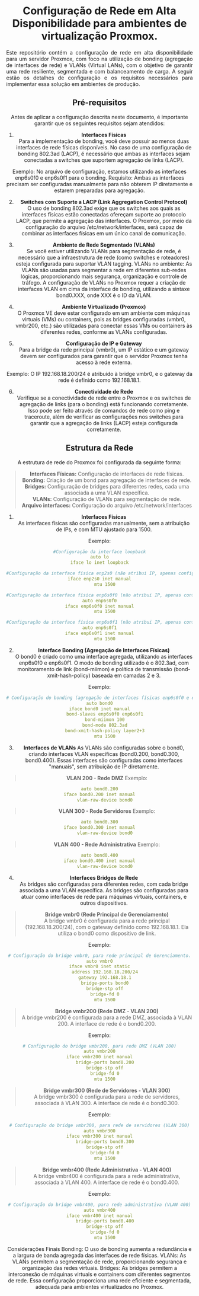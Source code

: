 <center>

# Configuração de Rede em Alta Disponibilidade para ambientes de virtualização Proxmox.
<p align="justify">
Este repositório contém a configuração de rede em alta disponibilidade para um servidor Proxmox, com foco na utilização de bonding (agregação de interfaces de rede) e VLANs (Virtual LANs), com o objetivo de garantir uma rede resiliente, segmentada e com balanceamento de carga. A seguir estão os detalhes de configuração e os requisitos necessários para implementar essa solução em ambientes de produção.

## Pré-requisitos
Antes de aplicar a configuração descrita neste documento, é importante garantir que os seguintes requisitos sejam atendidos:

1. **Interfaces Físicas**\
Para a implementação de bonding, você deve possuir ao menos duas interfaces de rede físicas disponíveis. No caso de uma configuração de bonding 802.3ad (LACP), é necessário que ambas as interfaces sejam conectadas a switches que suportem agregação de links (LACP).

Exemplo: No arquivo de configuração, estamos utilizando as interfaces enp6s0f0 e enp6s0f1 para o bonding.
Requisito: Ambas as interfaces precisam ser configuradas manualmente para não obterem IP diretamente e estarem preparadas para agregação.

2. **Switches com Suporte a LACP (Link Aggregation Control Protocol)**\
O uso de bonding 802.3ad exige que os switches aos quais as interfaces físicas estão conectadas ofereçam suporte ao protocolo LACP, que permite a agregação das interfaces. O Proxmox, por meio da configuração do arquivo /etc/network/interfaces, será capaz de combinar as interfaces físicas em um único canal de comunicação.

3. **Ambiente de Rede Segmentado (VLANs)**\
Se você estiver utilizando VLANs para segmentação de rede, é necessário que a infraestrutura de rede (como switches e roteadores) esteja configurada para suportar VLAN tagging. VLANs no ambiente: As VLANs são usadas para segmentar a rede em diferentes sub-redes lógicas, proporcionando mais segurança, organização e controle de tráfego. A configuração de VLANs no Proxmox requer a criação de interfaces VLAN em cima da interface de bonding, utilizando a sintaxe bond0.XXX, onde XXX é o ID da VLAN.

4. **Ambiente Virtualizado (Proxmox)**\
O Proxmox VE deve estar configurado em um ambiente com máquinas virtuais (VMs) ou containers, pois as bridges configuradas (vmbr0, vmbr200, etc.) são utilizadas para conectar essas VMs ou containers às diferentes redes, conforme as VLANs configuradas.

5. **Configuração de IP e Gateway**\
Para a bridge da rede principal (vmbr0), um IP estático e um gateway devem ser configurados para garantir que o servidor Proxmox tenha acesso à rede externa.

Exemplo: O IP 192.168.18.200/24 é atribuído à bridge vmbr0, e o gateway da rede é definido como 192.168.18.1.

6. **Conectividade de Rede**\
Verifique se a conectividade de rede entre o Proxmox e os switches de agregação de links (para o bonding) está funcionando corretamente. Isso pode ser feito através de comandos de rede como ping e traceroute, além de verificar as configurações nos switches para garantir que a agregação de links (LACP) esteja configurada corretamente.


## Estrutura da Rede
A estrutura de rede do Proxmox foi configurada da seguinte forma:
>
>**Interfaces Físicas:** Configuração de interfaces de rede físicas.\
>**Bonding:** Criação de um bond para agregação de interfaces de rede.\
>**Bridges:** Configuração de bridges para diferentes redes, cada uma associada a uma VLAN específica.\
>**VLANs:** Configuração de VLANs para segmentação de rede.\
>**Arquivo interfaces:** Configuração do arquivo /etc/network/interfaces
>

1. **Interfaces Físicas**\
As interfaces físicas são configuradas manualmente, sem a atribuição de IPs, e com MTU ajustado para 1500.

Exemplo:

```yaml
#Configuração da interface loopback
auto lo
iface lo inet loopback

#Configuração da interface física enp2s0 (não atribui IP, apenas configura manualmente)
iface enp2s0 inet manual
    mtu 1500

#Configuração da interface física enp6s0f0 (não atribui IP, apenas configura manualmente)
auto enp6s0f0
iface enp6s0f0 inet manual
    mtu 1500

#Configuração da interface física enp6s0f1 (não atribui IP, apenas configura manualmente)
auto enp6s0f1
iface enp6s0f1 inet manual
    mtu 1500
```    
    
2. **Interface Bonding (Agregação de Interfaces Físicas)**\
O bond0 é criado como uma interface agregada, utilizando as interfaces enp6s0f0 e enp6s0f1. O modo de bonding utilizado é o 802.3ad, com monitoramento de link (bond-miimon) e política de transmissão (bond-xmit-hash-policy) baseada em camadas 2 e 3.

Exemplo:

```yaml
# Configuração do bonding (agregação de interfaces físicas enp6s0f0 e enp6s0f1)
auto bond0
iface bond0 inet manual
    bond-slaves enp6s0f0 enp6s0f1
    bond-miimon 100
    bond-mode 802.3ad
    bond-xmit-hash-policy layer2+3
    mtu 1500
``` 

3. **Interfaces de VLANs**
As VLANs são configuradas sobre o bond0, criando interfaces VLAN específicas (bond0.200, bond0.300, bond0.400). 
Essas interfaces são configuradas como interfaces "manuais", sem atribuição de IP diretamente.

>**VLAN 200 - Rede DMZ**
Exemplo:

```yaml
auto bond0.200
iface bond0.200 inet manual
    vlan-raw-device bond0
```
>**VLAN 300 - Rede Servidores**
Exemplo:

```yaml
auto bond0.300
iface bond0.300 inet manual
    vlan-raw-device bond0
```
>**VLAN 400 - Rede Administrativa**
Exemplo:

```yaml
auto bond0.400
iface bond0.400 inet manual
    vlan-raw-device bond0
```

4. **Interfaces Bridges de Rede**\
As bridges são configuradas para diferentes redes, com cada bridge associada a uma VLAN específica. As bridges são configuradas para atuar como interfaces de rede para máquinas virtuais, containers, e outros dispositivos.

>**Bridge vmbr0 (Rede Principal de Gerenciamento)**\
>A bridge vmbr0 é configurada para a rede principal (192.168.18.200/24), com o gateway definido como 192.168.18.1. 
>Ela utiliza o bond0 como dispositivo de link.

Exemplo:

```yaml
# Configuração do bridge vmbr0, para rede principal de Gerenciamento.
auto vmbr0
iface vmbr0 inet static
    address 192.168.18.200/24
    gateway 192.168.18.1
    bridge-ports bond0
    bridge-stp off
    bridge-fd 0
    mtu 1500
```
>**Bridge vmbr200 (Rede DMZ - VLAN 200)**\
>A bridge vmbr200 é configurada para a rede DMZ, associada à VLAN 200. 
>A interface de rede é o bond0.200.

Exemplo:

```yaml
# Configuração do bridge vmbr200, para rede DMZ (VLAN 200)
auto vmbr200
iface vmbr200 inet manual
    bridge-ports bond0.200
    bridge-stp off
    bridge-fd 0
    mtu 1500
```
>**Bridge vmbr300 (Rede de Servidores - VLAN 300)**\
>A bridge vmbr300 é configurada para a rede de servidores, associada à VLAN 300. 
>A interface de rede é o bond0.300.

Exemplo:

```yaml
# Configuração do bridge vmbr300, para rede de servidores (VLAN 300)
auto vmbr300
iface vmbr300 inet manual
    bridge-ports bond0.300
    bridge-stp off
    bridge-fd 0
    mtu 1500
```
>**Bridge vmbr400 (Rede Administrativa - VLAN 400)**\
>A bridge vmbr400 é configurada para a rede administrativa, associada à VLAN 400. 
>A interface de rede é o bond0.400.

Exemplo:

```yaml
# Configuração do bridge vmbr400, para rede administrativa (VLAN 400)
auto vmbr400
iface vmbr400 inet manual
    bridge-ports bond0.400
    bridge-stp off
    bridge-fd 0
    mtu 1500
```


Considerações Finais
Bonding: O uso de bonding aumenta a redundância e a largura de banda agregada das interfaces de rede físicas.
VLANs: As VLANs permitem a segmentação de rede, proporcionando segurança e organização das redes virtuais.
Bridges: As bridges permitem a interconexão de máquinas virtuais e containers com diferentes segmentos de rede.
Essa configuração proporciona uma rede eficiente e segmentada, adequada para ambientes virtualizados no Proxmox.
</p>
